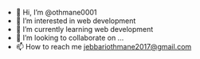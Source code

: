 - 👋 Hi, I’m @othmane0001
- 👀 I’m interested in web development
- 🌱 I’m currently learning web development
- 💞️ I’m looking to collaborate on ...
- 📫 How to reach me jebbariothmane2017@gmail.com

<!---
othmane0001/othmane0001 is a ✨ special ✨ repository because its `README.md` (this file) appears on your GitHub profile.
You can click the Preview link to take a look at your changes.
--->
